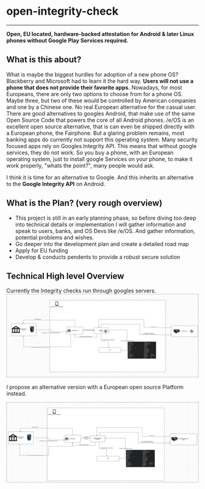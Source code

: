 
# open-integrity-check

---
**Open, EU located, hardware-backed attestation for Android & later Linux phones without Google Play Services required.**

## What is this about?

What is maybe the biggest hurdles for adoption of a new phone OS? Blackberry and Microsoft had to learn it the hard way. **Users will not use a phone that does not provide their favorite apps.**
Nowadays, for most Europeans, there are only two options to choose from for a phone OS.
Maybe three, but two of these would be controlled by American companies and one by a Chinese one. No real European alternative for the casual user.
There are good alternatives to googles Android, that make use of the same Open Source Code that powers the core of all Android phones.
/e/OS is an excellent open source alternative, that is can even be shipped directly with a European phone, the Fairphone. But a glaring problem remains, most banking apps do currently not support this operating system. Many security focused apps rely on Googles Integrity API.
This means that without google services, they do not work. So you buy a phone, with an European operating system, just to install google Services on your phone, to make it work properly, "whats the point?", many people would ask.

I think it is time for an alternative to Google. And this inherits an alternative to the **Google Integrity API** on Android.

## What is the Plan? (very rough overview)

* This project is still in an early planning phase, so before diving too deep into technical details or implementation I will gather information and speak to users, banks, and OS Devs like /e/OS. And gather information, potential problems and wishes.
* Go deeper into the development plan and create a detailed road map
* Apply for EU funding
* Develop & conducts pendents to provide a robust secure solution

## Technical High level Overview

Currently the Integrity checks run through googles servers.
![Overview of the current setup with the google integrity API](/assets/Overview-Current-Setup.png? "Overview of the current setup with the google integrity API")

I propose an alternative version with a European open source Platform instead.

![Overview of the planned setup, replacing the google integrity API](/assets/Overview-Future-Setup.png)
